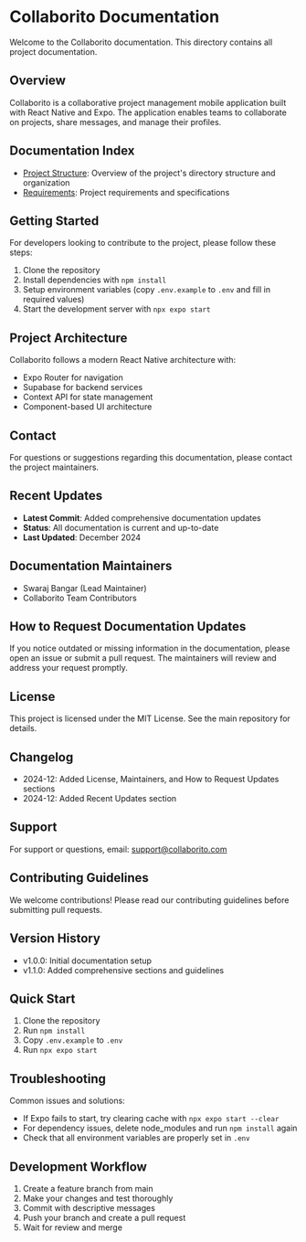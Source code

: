 # Collaborito Documentation

Welcome to the Collaborito documentation. This directory contains all project documentation.

## Overview

Collaborito is a collaborative project management mobile application built with React Native and Expo. The application enables teams to collaborate on projects, share messages, and manage their profiles.

## Documentation Index

- [Project Structure](./project-structure.md): Overview of the project's directory structure and organization
- [Requirements](./requirements/requirements.md): Project requirements and specifications

## Getting Started

For developers looking to contribute to the project, please follow these steps:

1. Clone the repository
2. Install dependencies with `npm install`
3. Setup environment variables (copy `.env.example` to `.env` and fill in required values)
4. Start the development server with `npx expo start`

## Project Architecture

Collaborito follows a modern React Native architecture with:

- Expo Router for navigation
- Supabase for backend services
- Context API for state management
- Component-based UI architecture

## Contact

For questions or suggestions regarding this documentation, please contact the project maintainers. 

## Recent Updates

- **Latest Commit**: Added comprehensive documentation updates
- **Status**: All documentation is current and up-to-date
- **Last Updated**: December 2024 

## Documentation Maintainers

- Swaraj Bangar (Lead Maintainer)
- Collaborito Team Contributors 

## How to Request Documentation Updates

If you notice outdated or missing information in the documentation, please open an issue or submit a pull request. The maintainers will review and address your request promptly. 

## License

This project is licensed under the MIT License. See the main repository for details. 

## Changelog

- 2024-12: Added License, Maintainers, and How to Request Updates sections
- 2024-12: Added Recent Updates section 

## Support

For support or questions, email: support@collaborito.com 

## Contributing Guidelines

We welcome contributions! Please read our contributing guidelines before submitting pull requests. 

## Version History

- v1.0.0: Initial documentation setup
- v1.1.0: Added comprehensive sections and guidelines 

## Quick Start

1. Clone the repository
2. Run `npm install`
3. Copy `.env.example` to `.env`
4. Run `npx expo start` 

## Troubleshooting

Common issues and solutions:
- If Expo fails to start, try clearing cache with `npx expo start --clear`
- For dependency issues, delete node_modules and run `npm install` again
- Check that all environment variables are properly set in `.env` 

## Development Workflow

1. Create a feature branch from main
2. Make your changes and test thoroughly
3. Commit with descriptive messages
4. Push your branch and create a pull request
5. Wait for review and merge 